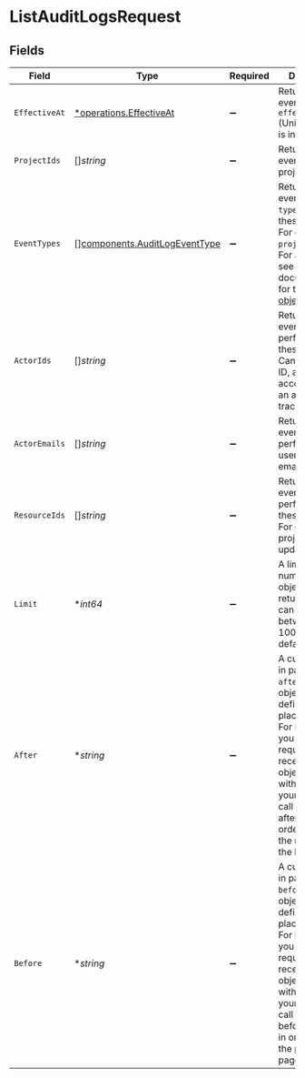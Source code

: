 # ListAuditLogsRequest


## Fields

| Field                                                                                                                                                                                                                                                                                    | Type                                                                                                                                                                                                                                                                                     | Required                                                                                                                                                                                                                                                                                 | Description                                                                                                                                                                                                                                                                              |
| ---------------------------------------------------------------------------------------------------------------------------------------------------------------------------------------------------------------------------------------------------------------------------------------- | ---------------------------------------------------------------------------------------------------------------------------------------------------------------------------------------------------------------------------------------------------------------------------------------- | ---------------------------------------------------------------------------------------------------------------------------------------------------------------------------------------------------------------------------------------------------------------------------------------- | ---------------------------------------------------------------------------------------------------------------------------------------------------------------------------------------------------------------------------------------------------------------------------------------- |
| `EffectiveAt`                                                                                                                                                                                                                                                                            | [*operations.EffectiveAt](../../models/operations/effectiveat.md)                                                                                                                                                                                                                        | :heavy_minus_sign:                                                                                                                                                                                                                                                                       | Return only events whose `effective_at` (Unix seconds) is in this range.                                                                                                                                                                                                                 |
| `ProjectIds`                                                                                                                                                                                                                                                                             | []*string*                                                                                                                                                                                                                                                                               | :heavy_minus_sign:                                                                                                                                                                                                                                                                       | Return only events for these projects.                                                                                                                                                                                                                                                   |
| `EventTypes`                                                                                                                                                                                                                                                                             | [][components.AuditLogEventType](../../models/components/auditlogeventtype.md)                                                                                                                                                                                                           | :heavy_minus_sign:                                                                                                                                                                                                                                                                       | Return only events with a `type` in one of these values. For example, `project.created`. For all options, see the documentation for the [audit log object](/docs/api-reference/audit-logs/object).                                                                                       |
| `ActorIds`                                                                                                                                                                                                                                                                               | []*string*                                                                                                                                                                                                                                                                               | :heavy_minus_sign:                                                                                                                                                                                                                                                                       | Return only events performed by these actors. Can be a user ID, a service account ID, or an api key tracking ID.                                                                                                                                                                         |
| `ActorEmails`                                                                                                                                                                                                                                                                            | []*string*                                                                                                                                                                                                                                                                               | :heavy_minus_sign:                                                                                                                                                                                                                                                                       | Return only events performed by users with these emails.                                                                                                                                                                                                                                 |
| `ResourceIds`                                                                                                                                                                                                                                                                            | []*string*                                                                                                                                                                                                                                                                               | :heavy_minus_sign:                                                                                                                                                                                                                                                                       | Return only events performed on these targets. For example, a project ID updated.                                                                                                                                                                                                        |
| `Limit`                                                                                                                                                                                                                                                                                  | **int64*                                                                                                                                                                                                                                                                                 | :heavy_minus_sign:                                                                                                                                                                                                                                                                       | A limit on the number of objects to be returned. Limit can range between 1 and 100, and the default is 20.<br/>                                                                                                                                                                          |
| `After`                                                                                                                                                                                                                                                                                  | **string*                                                                                                                                                                                                                                                                                | :heavy_minus_sign:                                                                                                                                                                                                                                                                       | A cursor for use in pagination. `after` is an object ID that defines your place in the list. For instance, if you make a list request and receive 100 objects, ending with obj_foo, your subsequent call can include after=obj_foo in order to fetch the next page of the list.<br/>     |
| `Before`                                                                                                                                                                                                                                                                                 | **string*                                                                                                                                                                                                                                                                                | :heavy_minus_sign:                                                                                                                                                                                                                                                                       | A cursor for use in pagination. `before` is an object ID that defines your place in the list. For instance, if you make a list request and receive 100 objects, starting with obj_foo, your subsequent call can include before=obj_foo in order to fetch the previous page of the list.<br/> |